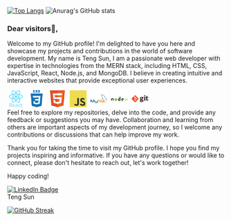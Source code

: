 [![Top Langs](https://github-readme-stats.vercel.app/api/top-langs/?username=Mrtengsun&layout=compact&theme=vision-friendly-dark)](https://github.com/anuraghazra/github-readme-stats)
![Anurag's GitHub stats](https://github-readme-stats.vercel.app/api?username=Mrtengsun&show_icons=true&theme=radical)

### Dear visitors👋,
Welcome to my GitHub profile! I'm delighted to have you here and showcase my projects and contributions in the world of software development.
My name is Teng Sun, I am a passionate web developer with expertise in technologies from the MERN stack, including HTML, CSS, JavaScript, React, Node.js, and MongoDB. I believe in creating intuitive and interactive websites that provide exceptional user experiences. 
<div>
  <img src="https://github.com/devicons/devicon/blob/master/icons/react/react-original-wordmark.svg" title="React" alt="React" width="40" height="40"/>&nbsp;
  <img src="https://github.com/devicons/devicon/blob/master/icons/css3/css3-plain-wordmark.svg"  title="CSS3" alt="CSS" width="40" height="40"/>&nbsp;
  <img src="https://github.com/devicons/devicon/blob/master/icons/html5/html5-original.svg" title="HTML5" alt="HTML" width="40" height="40"/>&nbsp;
  <img src="https://github.com/devicons/devicon/blob/master/icons/javascript/javascript-original.svg" title="JavaScript" alt="JavaScript" width="40" height="40"/>&nbsp;
  <img src="https://github.com/devicons/devicon/blob/master/icons/mysql/mysql-original-wordmark.svg" title="MySQL"  alt="MySQL" width="40" height="40"/>&nbsp;
  <img src="https://github.com/devicons/devicon/blob/master/icons/nodejs/nodejs-original-wordmark.svg" title="NodeJS" alt="NodeJS" width="40" height="40"/>&nbsp;
  <img src="https://github.com/devicons/devicon/blob/master/icons/git/git-original-wordmark.svg" title="Git" **alt="Git" width="40" height="40"/>
</div>
Feel free to explore my repositories, delve into the code, and provide any feedback or suggestions you may have. Collaboration and learning from others are important aspects of my development journey, so I welcome any contributions or discussions that can help improve my work.

Thank you for taking the time to visit my GitHub profile. I hope you find my projects inspiring and informative. If you have any questions or would like to connect, please don't hesitate to reach out, let's work together!

Happy coding!

<div id="badges">
   <a href="https://www.linkedin.com/in/teng-sun-27438a122/">
    <img src="https://img.shields.io/badge/LinkedIn-blue?style=for-the-badge&logo=linkedin&logoColor=white" alt="LinkedIn Badge"/>
  </a>
</div>
Teng Sun

[![GitHub Streak](http://github-readme-streak-stats.herokuapp.com?user=Mrtengsun&theme=dark&background=000000)](https://git.io/streak-stats)


